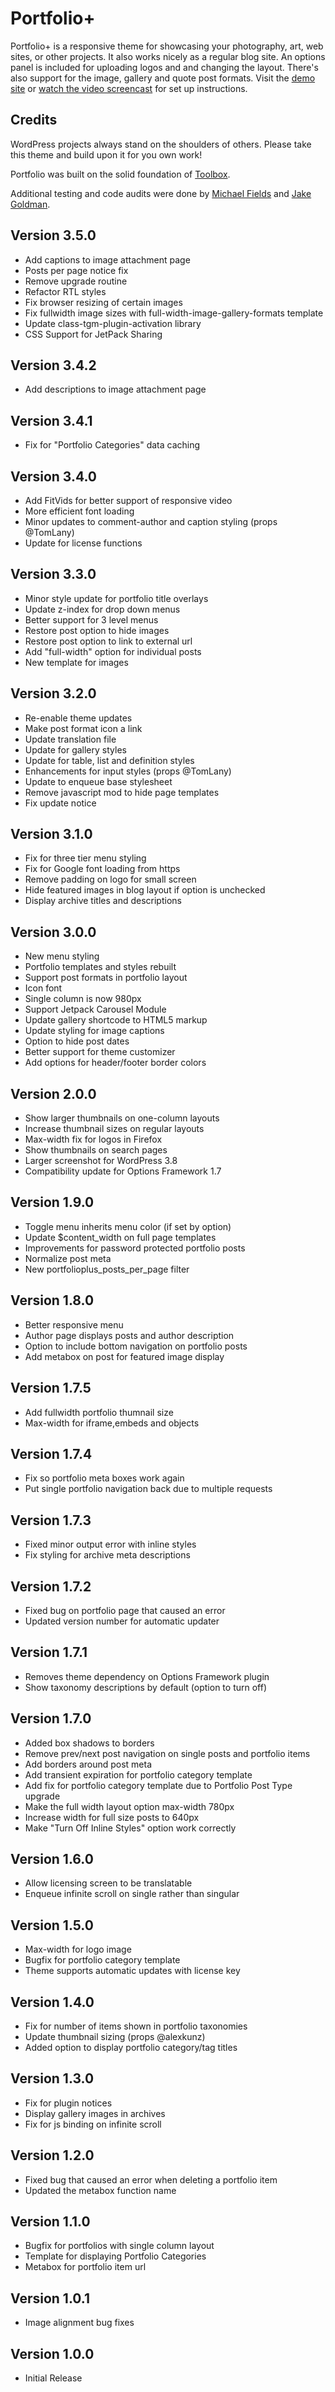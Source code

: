 # Portfolio+

Portfolio+ is a responsive theme for showcasing your photography, art, web sites, or other projects.  It also works nicely as a regular blog site.  An options panel is included for uploading logos and and changing the layout.  There's also support for the image, gallery and quote post formats.  Visit the [demo site](http://themes.wptheming.com/portfolio-plus/) or [watch the video screencast](http://wptheming.com/portfolio-press) for set up instructions.

## Credits

WordPress projects always stand on the shoulders of others.  Please take this theme and build upon it for you own work!

Portfolio was built on the solid foundation of [Toolbox](http://wordpress.org/extend/themes/toolbox).

Additional testing and code audits were done by [Michael Fields](http://wordpress.mfields.org/) and [Jake Goldman](https://twitter.com/jakemgold).

Version 3.5.0
---

* Add captions to image attachment page
* Posts per page notice fix
* Remove upgrade routine
* Refactor RTL styles
* Fix browser resizing of certain images
* Fix fullwidth image sizes with full-width-image-gallery-formats template
* Update class-tgm-plugin-activation library
* CSS Support for JetPack Sharing

Version 3.4.2
---

* Add descriptions to image attachment page

Version 3.4.1
---

* Fix for "Portfolio Categories" data caching

Version 3.4.0
---

* Add FitVids for better support of responsive video
* More efficient font loading
* Minor updates to comment-author and caption styling (props @TomLany)
* Update for license functions

Version 3.3.0
---

* Minor style update for portfolio title overlays
* Update z-index for drop down menus
* Better support for 3 level menus
* Restore post option to hide images
* Restore post option to link to external url
* Add "full-width" option for individual posts
* New template for images

Version 3.2.0
---

* Re-enable theme updates
* Make post format icon a link
* Update translation file
* Update for gallery styles
* Update for table, list and definition styles
* Enhancements for input styles (props @TomLany)
* Update to enqueue base stylesheet
* Remove javascript mod to hide page templates
* Fix update notice


Version 3.1.0
---

* Fix for three tier menu styling
* Fix for Google font loading from https
* Remove padding on logo for small screen
* Hide featured images in blog layout if option is unchecked
* Display archive titles and descriptions

Version 3.0.0
---

* New menu styling
* Portfolio templates and styles rebuilt
* Support post formats in portfolio layout
* Icon font
* Single column is now 980px
* Support Jetpack Carousel Module
* Update gallery shortcode to HTML5 markup
* Update styling for image captions
* Option to hide post dates
* Better support for theme customizer
* Add options for header/footer border colors

Version 2.0.0
---

* Show larger thumbnails on one-column layouts
* Increase thumbnail sizes on regular layouts
* Max-width fix for logos in Firefox
* Show thumbnails on search pages
* Larger screenshot for WordPress 3.8
* Compatibility update for Options Framework 1.7

Version 1.9.0
---

* Toggle menu inherits menu color (if set by option)
* Update $content_width on full page templates
* Improvements for password protected portfolio posts
* Normalize post meta
* New portfolioplus_posts_per_page filter

Version 1.8.0
---

* Better responsive menu
* Author page displays posts and author description
* Option to include bottom navigation on portfolio posts
* Add metabox on post for featured image display

Version 1.7.5
---

* Add fullwidth portfolio thumnail size
* Max-width for iframe,embeds and objects

Version 1.7.4
---

* Fix so portfolio meta boxes work again
* Put single portfolio navigation back due to multiple requests

Version 1.7.3
---

* Fixed minor output error with inline styles
* Fix styling for archive meta descriptions

Version 1.7.2
---

* Fixed bug on portfolio page that caused an error
* Updated version number for automatic updater

Version 1.7.1
---

* Removes theme dependency on Options Framework plugin
* Show taxonomy descriptions by default (option to turn off)

Version 1.7.0
---

* Added box shadows to borders
* Remove prev/next post navigation on single posts and portfolio items
* Add borders around post meta
* Add transient expiration for portfolio category template
* Add fix for portfolio category template due to Portfolio Post Type upgrade
* Make the full width layout option max-width 780px
* Increase width for full size posts to 640px
* Make "Turn Off Inline Styles" option work correctly

Version 1.6.0
---

* Allow licensing screen to be translatable
* Enqueue infinite scroll on single rather than singular

Version 1.5.0
---

* Max-width for logo image
* Bugfix for portfolio category template
* Theme supports automatic updates with license key

Version 1.4.0
---

* Fix for number of items shown in portfolio taxonomies
* Update thumbnail sizing (props @alexkunz)
* Added option to display portfolio category/tag titles

Version 1.3.0
---

* Fix for plugin notices
* Display gallery images in archives
* Fix for js binding on infinite scroll

Version 1.2.0
---

* Fixed bug that caused an error when deleting a portfolio item
* Updated the metabox function name

Version 1.1.0
---

* Bugfix for portfolios with single column layout
* Template for displaying Portfolio Categories
* Metabox for portfolio item url

Version 1.0.1
---

* Image alignment bug fixes

Version 1.0.0
---

* Initial Release